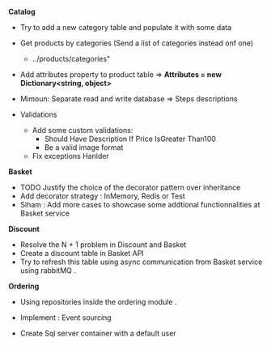 **Catalog**

 - Try to add a new category table and populate it with some data
 - Get products by categories (Send a list of categories instead onf one)
    - ../products/categories"
 - Add attributes property to product table => **Attributes = new Dictionary<string, object>**

 - Mimoun: Separate read and write database => Steps descriptions
 - Validations
    - Add some custom validations: 
       - Should Have Description If Price IsGreater Than100
       - Be a valid image format
    - Fix exceptions Hanlder


**Basket**
 - TODO Justify the choice of the decorator pattern over inheritance 
 - Add decorator strategy : InMemory, Redis or Test
 - Siham : Add more cases to showcase some addtional functionnalities at Basket service

**Discount**
 - Resolve the N + 1 problem in Discount and Basket 
 - Create a discount table in Basket API 
 - Try to refresh this table using async communication from Basket service 
   using rabbitMQ .

**Ordering**
 - Using repositories inside the ordering module .

- Implement : Event sourcing

- Create Sql server container with a default user